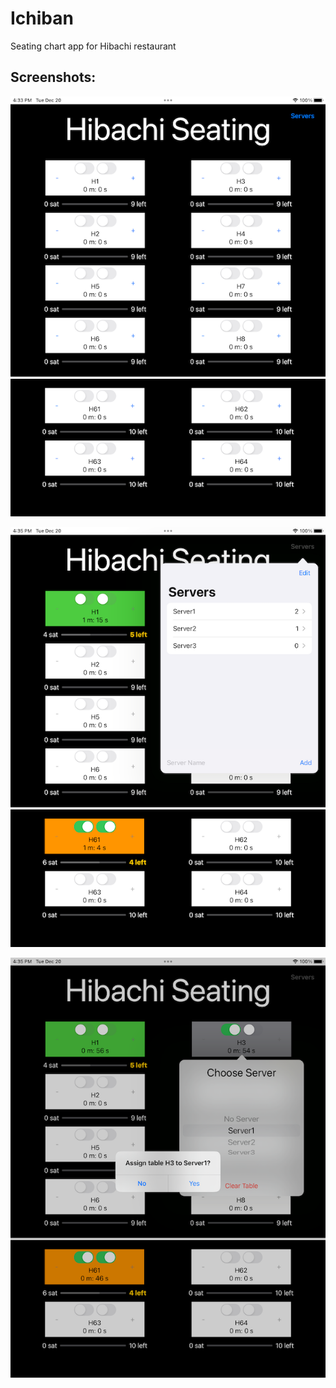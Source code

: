 # Ichiban
 Seating chart app for Hibachi restaurant

## Screenshots:
![Main screen of the app](https://raw.githubusercontent.com/jpass23/Ichiban/main/Screenshots/Main%20Screen.png "Main Screen of the App")

![Server Pop-up](https://raw.githubusercontent.com/jpass23/Ichiban/main/Screenshots/Add%20Server.png "Pop up to add a server")

![Assigning Server](https://raw.githubusercontent.com/jpass23/Ichiban/main/Screenshots/Set%20Server.png "Alert to assign a server to a table")
